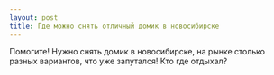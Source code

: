 ```yaml
---
layout: post 
title: Где можно снять отличный домик в новосибирске 
--- 
```

Помогите! Нужно снять домик в новосибирске, на рынке столько разных вариантов, что уже запутался! Кто где отдыхал? 
